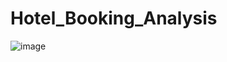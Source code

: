 # Hotel_Booking_Analysis
![image](https://github.com/mintijha/Hotel_Booking_Analysis/assets/123978172/d4434d8c-b20a-4977-a798-dd895da3b68c)
